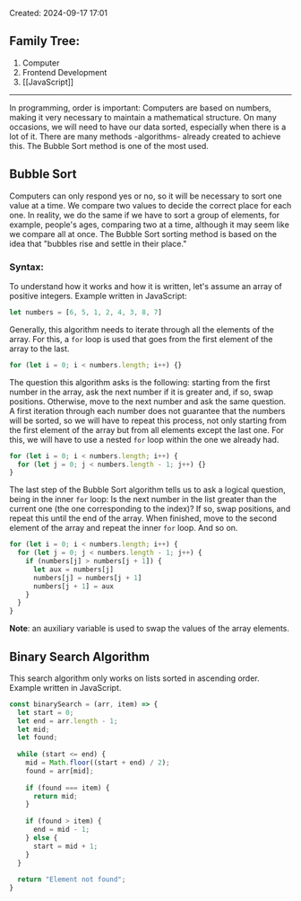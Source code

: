Created: 2024-09-17 17:01
## Family Tree:
1. Computer
2. Frontend Development
3. [[JavaScript]]
-- -
In programming, order is important: Computers are based on numbers, making it very necessary to maintain a mathematical structure. On many occasions, we will need to have our data sorted, especially when there is a lot of it. There are many methods -algorithms- already created to achieve this. The Bubble Sort method is one of the most used.
## Bubble Sort
Computers can only respond yes or no, so it will be necessary to sort one value at a time. We compare two values to decide the correct place for each one. In reality, we do the same if we have to sort a group of elements, for example, people's ages, comparing two at a time, although it may seem like we compare all at once. The Bubble Sort sorting method is based on the idea that "bubbles rise and settle in their place."
### Syntax:
To understand how it works and how it is written, let's assume an array of positive integers. Example written in JavaScript:
```js
let numbers = [6, 5, 1, 2, 4, 3, 8, 7]
```
Generally, this algorithm needs to iterate through all the elements of the array. For this, a `for` loop is used that goes from the first element of the array to the last.
```js
for (let i = 0; i < numbers.length; i++) {}
```
The question this algorithm asks is the following: starting from the first number in the array, ask the next number if it is greater and, if so, swap positions. Otherwise, move to the next number and ask the same question. A first iteration through each number does not guarantee that the numbers will be sorted, so we will have to repeat this process, not only starting from the first element of the array but from all elements except the last one. For this, we will have to use a nested `for` loop within the one we already had.
```js
for (let i = 0; i < numbers.length; i++) {
  for (let j = 0; j < numbers.length - 1; j++) {}
}
```
The last step of the Bubble Sort algorithm tells us to ask a logical question, being in the inner `for` loop: Is the next number in the list greater than the current one (the one corresponding to the index)? If so, swap positions, and repeat this until the end of the array. When finished, move to the second element of the array and repeat the inner `for` loop. And so on.
```js
for (let i = 0; i < numbers.length; i++) {
  for (let j = 0; j < numbers.length - 1; j++) {
    if (numbers[j] > numbers[j + 1]) {
      let aux = numbers[j]
      numbers[j] = numbers[j + 1]
      numbers[j + 1] = aux
    }
  }
}
```
**Note**: an auxiliary variable is used to swap the values of the array elements.
## Binary Search Algorithm
This search algorithm only works on lists sorted in ascending order. Example written in JavaScript.
```js
const binarySearch = (arr, item) => {
  let start = 0;
  let end = arr.length - 1;
  let mid;
  let found;
  
  while (start <= end) {
    mid = Math.floor((start + end) / 2);
    found = arr[mid];
    
    if (found === item) {
      return mid;
    }
    
    if (found > item) {
      end = mid - 1;
    } else {
      start = mid + 1;
    }
  }
  
  return "Element not found";
}
```